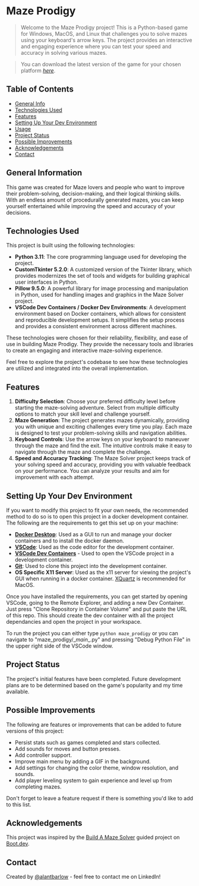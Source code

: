 # Maze Prodigy
> Welcome to the Maze Prodigy project! This is a Python-based game for Windows, MacOS, and Linux that challenges you to solve mazes using your keyboard's arrow keys. The project provides an interactive and engaging experience where you can test your speed and accuracy in solving various mazes.

> You can download the latest version of the game for your chosen platform [_here_](https://github.com/alantbarlow/maze-prodigy/releases).



## Table of Contents
<!-- * [Screenshots](#screenshots) -->
* [General Info](#general-information)
* [Technologies Used](#technologies-used)
* [Features](#features)
* [Setting Up Your Dev Environment](#setting-up-your-dev-environment)
* [Usage](#usage)
* [Project Status](#project-status)
* [Possible Improvements](#possible-improvements)
* [Acknowledgements](#acknowledgements)
* [Contact](#contact)
<!-- * [License](#license) -->

<!--
## Screenshots
![Example screenshot](./img/screenshot.png)
-->

## General Information
This game was created for Maze lovers and people who want to improve their problem-solving, decision-making, and their logical thinking skills. With an endless amount of procedurally generated mazes, you can keep yourself entertained while improving the speed and accuracy of your decisions. 


## Technologies Used
This project is built using the following technologies:

- **Python 3.11**: The core programming language used for developing the project.
- **CustomTkinter 5.2.0**: A customized version of the Tkinter library, which provides modernizes the set of tools and widgets for building graphical user interfaces in Python.
- **Pillow 9.5.0**: A powerful library for image processing and manipulation in Python, used for handling images and graphics in the Maze Solver project.
- **VSCode Dev Containers / Docker Dev Environments**: A development environment based on Docker containers, which allows for consistent and reproducible development setups. It simplifies the setup process and provides a consistent environment across different machines.

These technologies were chosen for their reliability, flexibility, and ease of use in building Maze Prodigy. They provide the necessary tools and libraries to create an engaging and interactive maze-solving experience.

Feel free to explore the project's codebase to see how these technologies are utilized and integrated into the overall implementation.


## Features
1. **Difficulty Selection**: Choose your preferred difficulty level before starting the maze-solving adventure. Select from multiple difficulty options to match your skill level and challenge yourself.
2. **Maze Generation**: The project generates mazes dynamically, providing you with unique and exciting challenges every time you play. Each maze is designed to test your problem-solving skills and navigation abilities.
3. **Keyboard Controls**: Use the arrow keys on your keyboard to maneuver through the maze and find the exit. The intuitive controls make it easy to navigate through the maze and complete the challenge.
4. **Speed and Accuracy Tracking**: The Maze Solver project keeps track of your solving speed and accuracy, providing you with valuable feedback on your performance. You can analyze your results and aim for improvement with each attempt.

## Setting Up Your Dev Environment
If you want to modify this project to fit your own needs, the recommended method to do so is to open this project in a docker development container. The following are the requirements to get this set up on your machine: 

- [**Docker Desktop**](https://www.docker.com/products/docker-desktop/): Used as a GUI to run and manage your docker containers and to install the docker daemon. 
- [**VSCode**](https://code.visualstudio.com/): Used as the code editor for the development container.
- [**VSCode Dev Containers**](https://code.visualstudio.com/docs/devcontainers/containers) - Used to open the VSCode project in a development container.
- [**Git**](https://git-scm.com/downloads): Used to clone this project into the development container.
- **OS Specific X11 Server**: Used as the x11 server for viewing the project's GUI when running in a docker container. [XQuartz](https://www.xquartz.org/) is recommended for MacOS. 

Once you have installed the requirements, you can get started by opening VSCode, going to the Remote Explorer, and adding a new Dev Container. Just press "Clone Repository in Container Volume" and put paste the URL of this repo. This should create the dev container with all the project dependancies and open the project in your workspace. 

To run the project you can either type `python maze_prodigy` or you can navigate to "maze_prodigy/\__main__.py" and pressing "Debug Python File" in the upper right side of the VSCode window.


## Project Status
The project's initial features have been completed. Future development plans are to be determined based on the game's popularity and my time available.


## Possible Improvements
The following are features or improvements that can be added to future versions of this project:

- Persist stats such as games completed and stars collected.
- Add sounds for moves and button presses.
- Add controller support.
- Improve main menu by adding a GIF in the background.
- Add settings for changing the color theme, window resolution, and sounds.
- Add player leveling system to gain experience and level up from completing mazes.

Don't forget to leave a feature request if there is something you'd like to add to this list.


## Acknowledgements
This project was inspired by the [Build A Maze Solver](https://boot.dev/project/2b266bb4-2262-49c0-b6d1-75cd8c5e8be8/fb0967e1-a304-4110-8bf3-41071d99af0c) guided project on [Boot.dev](https://boot.dev/).


## Contact
Created by [@alantbarlow](https://www.linkedin.com/in/alantbarlow/) - feel free to contact me on LinkedIn!


<!--
## License
This project is open source and available under the [... License]().
-->
